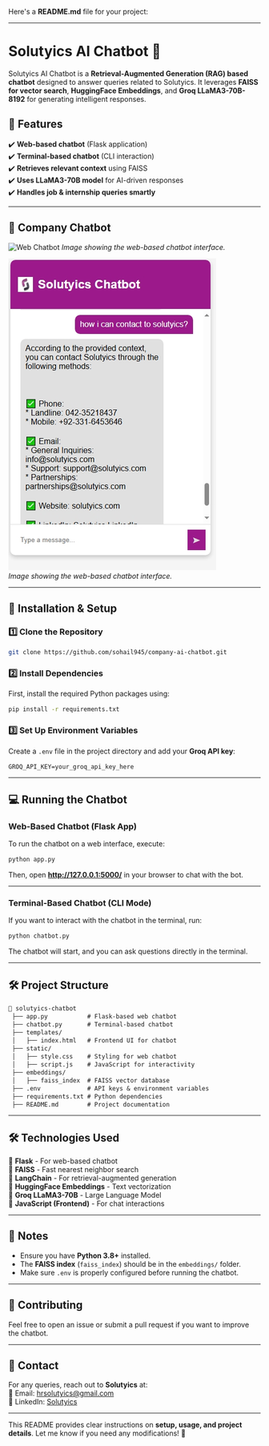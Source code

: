 Here's a **README.md** file for your project:  

---

# **Solutyics AI Chatbot** 🤖  

Solutyics AI Chatbot is a **Retrieval-Augmented Generation (RAG) based chatbot** designed to answer queries related to Solutyics. It leverages **FAISS for vector search**, **HuggingFace Embeddings**, and **Groq LLaMA3-70B-8192** for generating intelligent responses.  

## **📌 Features**  
✔️ **Web-based chatbot** (Flask application)  
✔️ **Terminal-based chatbot** (CLI interaction)  
✔️ **Retrieves relevant context** using FAISS  
✔️ **Uses LLaMA3-70B model** for AI-driven responses  
✔️ **Handles job & internship queries smartly**  

---


## **🚀 Company Chatbot**

![Web Chatbot](response_1.jpeg) 
*Image showing the web-based chatbot interface.*

![Terminal Chatbot](response_2.jpeg)  
*Image showing the web-based chatbot interface.*

---

## **🚀 Installation & Setup**  

### **1️⃣ Clone the Repository**  
```bash
git clone https://github.com/sohail945/company-ai-chatbot.git
```

### **2️⃣ Install Dependencies**  
First, install the required Python packages using:  
```bash
pip install -r requirements.txt
```

### **3️⃣ Set Up Environment Variables**  
Create a `.env` file in the project directory and add your **Groq API key**:  
```env
GROQ_API_KEY=your_groq_api_key_here
```

---

## **💻 Running the Chatbot**  

### **Web-Based Chatbot (Flask App)**  
To run the chatbot on a web interface, execute:  
```bash
python app.py
```
Then, open **http://127.0.0.1:5000/** in your browser to chat with the bot.

---

### **Terminal-Based Chatbot (CLI Mode)**  
If you want to interact with the chatbot in the terminal, run:  
```bash
python chatbot.py
```
The chatbot will start, and you can ask questions directly in the terminal.

---

## **🛠️ Project Structure**  
```
📂 solutyics-chatbot
 ├── app.py           # Flask-based web chatbot
 ├── chatbot.py       # Terminal-based chatbot
 ├── templates/
 │   ├── index.html   # Frontend UI for chatbot
 ├── static/
 │   ├── style.css    # Styling for web chatbot
 │   ├── script.js    # JavaScript for interactivity
 ├── embeddings/
 │   ├── faiss_index  # FAISS vector database
 ├── .env             # API keys & environment variables
 ├── requirements.txt # Python dependencies
 ├── README.md        # Project documentation
```

---

## **🛠️ Technologies Used**  
🔹 **Flask** - For web-based chatbot  
🔹 **FAISS** - Fast nearest neighbor search  
🔹 **LangChain** - For retrieval-augmented generation  
🔹 **HuggingFace Embeddings** - Text vectorization  
🔹 **Groq LLaMA3-70B** - Large Language Model  
🔹 **JavaScript (Frontend)** - For chat interactions  

---

## **📌 Notes**  
- Ensure you have **Python 3.8+** installed.  
- The **FAISS index** (`faiss_index`) should be in the `embeddings/` folder.  
- Make sure `.env` is properly configured before running the chatbot.  

---

## **🤝 Contributing**  
Feel free to open an issue or submit a pull request if you want to improve the chatbot.  

---

## **📧 Contact**  
For any queries, reach out to **Solutyics** at:  
📧 Email: hrsolutyics@gmail.com  
🔗 LinkedIn: [Solutyics](https://www.linkedin.com/company/solutyics/)  

---

This README provides clear instructions on **setup, usage, and project details**. Let me know if you need any modifications! 🚀
